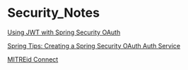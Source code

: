# Security_Notes

[Using JWT with Spring Security OAuth](http://www.baeldung.com/spring-security-oauth-jwt)

[Spring Tips: Creating a Spring Security OAuth Auth Service](https://www.youtube.com/watch?v=EoK5a99Bmjc&feature=youtu.be)

[MITREid Connect](https://github.com/mitreid-connect)



